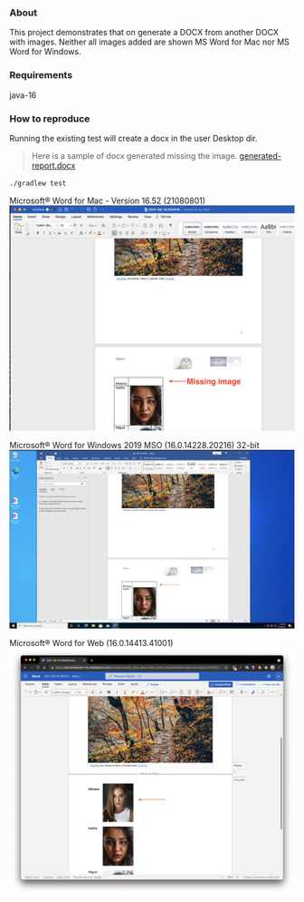 ### About

This project demonstrates that on generate a DOCX from another DOCX with images. Neither all images added are shown  MS Word for Mac nor MS Word for Windows.
 
### Requirements

java-16

### How to reproduce

Running the existing test will create a docx in the user Desktop dir.

> Here is a sample of docx generated missing the image. [generated-report.docx](./assets/generated-report.docx)


```bash
./gradlew test
```

Microsoft® Word for Mac - Version 16.52 (21080801)
![img](./assets/img1.png)

Microsoft® Word for Windows 2019 MSO (16.0.14228.20216) 32-bit
![img](./assets/img2.png)

Microsoft® Word for Web (16.0.14413.41001)
![img](./assets/img3.png)